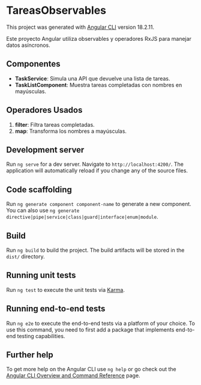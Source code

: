 # TareasObservables

This project was generated with [Angular CLI](https://github.com/angular/angular-cli) version 18.2.11.

Este proyecto Angular utiliza observables y operadores RxJS para manejar datos asíncronos.

## Componentes
- **TaskService**: Simula una API que devuelve una lista de tareas.
- **TaskListComponent**: Muestra tareas completadas con nombres en mayúsculas.


## Operadores Usados
1. **filter**: Filtra tareas completadas.
2. **map**: Transforma los nombres a mayúsculas.

## Development server

Run `ng serve` for a dev server. Navigate to `http://localhost:4200/`. The application will automatically reload if you change any of the source files.

## Code scaffolding

Run `ng generate component component-name` to generate a new component. You can also use `ng generate directive|pipe|service|class|guard|interface|enum|module`.

## Build

Run `ng build` to build the project. The build artifacts will be stored in the `dist/` directory.

## Running unit tests

Run `ng test` to execute the unit tests via [Karma](https://karma-runner.github.io).

## Running end-to-end tests

Run `ng e2e` to execute the end-to-end tests via a platform of your choice. To use this command, you need to first add a package that implements end-to-end testing capabilities.

## Further help

To get more help on the Angular CLI use `ng help` or go check out the [Angular CLI Overview and Command Reference](https://angular.dev/tools/cli) page.
